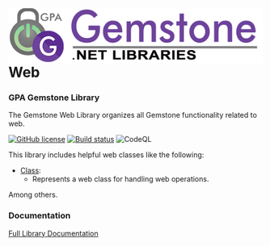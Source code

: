 <img align="right" src="img/gemstone-wide-600.png" alt="gemstone logo">

# Web
### GPA Gemstone Library

The Gemstone Web Library organizes all Gemstone functionality related to web.

[![GitHub license](https://img.shields.io/github/license/gemstone/web?color=4CC61E)](https://github.com/gemstone/web/blob/master/LICENSE)
[![Build status](https://ci.appveyor.com/api/projects/status/37yb0nhh0voc91sv?svg=true)](https://ci.appveyor.com/project/ritchiecarroll/web)
![CodeQL](https://github.com/gemstone/web/workflows/CodeQL/badge.svg)

This library includes helpful web classes like the following:

* [Class](https://gemstone.github.io/web/help/html/T_gemstone_web_Class.htm):
  * Represents a web class for handling web operations.

Among others.

### Documentation
[Full Library Documentation](https://gemstone.github.io/web/help)
